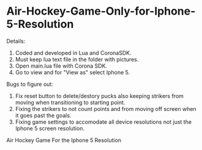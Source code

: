 # Air-Hockey-Game-Only-for-Iphone-5-Resolution


Details:
1. Coded and developed in Lua and CoronaSDK.
2. Must keep lua text file in the folder with pictures.
3. Open main.lua file with Corona SDK.
4. Go to view and for "View as" select Iphone 5.




Bugs to figure out:
1. Fix reset button to delete/destory pucks also keeping strikers from moving when transitioning to starting point. 
2. Fixing the strikers to not count points and from moving off screen when it goes past the goals.
3. Fixing game settings to accomodate all device resolutions not just the Iphone 5 screen resolution.


Air Hockey Game For the Iphone 5 Resolution

